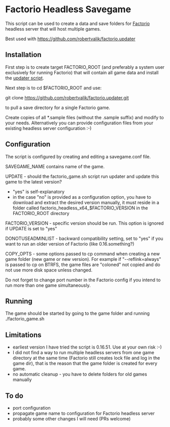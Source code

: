 # Factorio Headless Savegame

This script can be used to create a data and save folders for [Factorio](https://www.factorio.com/) headless server that will host multiple games.

Best used with https://github.com/robertvalik/factorio.updater

## Installation

First step is to create target FACTORIO_ROOT (and preferably a system user exclusively for running Factorio) that will contain all game data and install the [updater script](https://github.com/robertvalik/factorio.game.git).

Next step is to cd $FACTORIO_ROOT and use:

git clone https://github.com/robertvalik/factorio.updater.git

to pull a save directory for a single Factorio game.

Create copies of all *.sample files (without the .sample suffix) and modify to your needs. Alternatively you can provide configuration files from your existing headless server configuration :-)

## Configuration

The script is configured by creating and editing a savegame.conf file.

SAVEGAME_NAME contains name of the game.

UPDATE - should the factorio_game.sh script run updater and update this game to the latest version?
- "yes" is self-explanatory
- in the case "no" is provided as a configuration option, you have to download and extract the desired version manually, it must reside in a folder called factorio_headless_x64_$FACTORIO_VERSION in the FACTORIO_ROOT directory

FACTORIO_VERSION - specific version should be run. This option is ignored if UPDATE is set to "yes"

DONOTUSEADMINLIST - backward compatibility setting, set to "yes" if you want to run an older version of Factorio (like 0.16.something?)

COPY_OPTS - some options passed to cp command when creating a new game folder (new game or new version). For example if "--reflink=always" is passed to cp on BTRFS, the game files are "coloned" not copied and do not use more disk space unless changed.

Do not forget to change port number in the Factorio config if you intend to run more than one game simultaneously.

## Running

The game should be started by going to the game folder and running ./factorio_game.sh

## Limitations

- earliest version I have tried the script is 0.16.51. Use at your own risk :-)
- I did not find a way to run multiple headless servers from one game directory at the same time (Factorio still creates lock file and log in the game dir), that is the reason that the game folder is created for every game.
- no automatic cleanup - you have to delete folders for old games manually

## To do

- port configuration
- propagate game name to configuration for Factorio 
headless server
- probably some other changes I will need (PRs welcome)